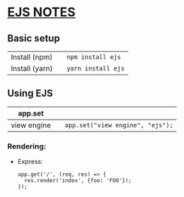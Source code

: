 # [EJS NOTES](https://ejs.co)

## Basic setup

|                |     |                    |
| -------------- | --- | ------------------ |
| Install (npm)  |     | `npm install ejs`  |
| Install (yarn) |     | `yarn install ejs` |

## Using EJS

| app.set     |     |                                  |
| ----------- | --- | -------------------------------- |
| view engine |     | `app.set("view engine", "ejs");` |

### Rendering:

- Express:
  ```
  app.get('/', (req, res) => {
    res.render('index', {foo: 'FOO'});
  });
  ```
